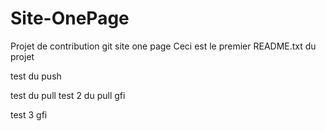 Site-OnePage
============

Projet de contribution git site one page
Ceci est le premier README.txt  du projet

test du push 

test du pull
test 2 du pull gfi

test 3 gfi
